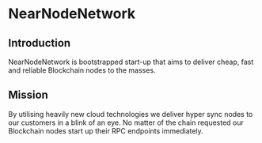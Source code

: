 # NearNodeNetwork

## Introduction
NearNodeNetwork is bootstrapped start-up that aims to deliver cheap, fast and reliable Blockchain nodes to the masses.

## Mission
By utilising heavily new cloud technologies we deliver hyper sync nodes to our customers in a blink of an eye.
No matter of the chain requested our Blockchain nodes start up their RPC endpoints immediately.
